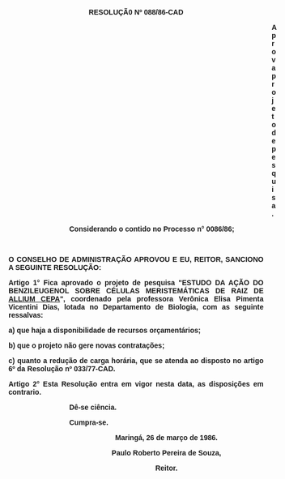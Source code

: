 <BODY>

<B><FONT FACE="Arial"><P ALIGN="CENTER">RESOLU&Ccedil;&Atilde;0 Nº 088/86-CAD</P>
<P ALIGN="CENTER"></P><DIR>
<DIR>
<DIR>
<DIR>
<DIR>
<DIR>
<DIR>
<DIR>
<DIR>
<DIR>
<DIR>
<DIR>
<DIR>

<P ALIGN="JUSTIFY">Aprova projeto de pesquisa.</P>
</B><P ALIGN="JUSTIFY"></P></DIR>
</DIR>
</DIR>
</DIR>
</DIR>
</DIR>
</DIR>
</DIR>
</DIR>
</DIR>

<P ALIGN="JUSTIFY">Considerando o contido no Processo n° 0086/86;</P>
<P ALIGN="JUSTIFY"></P>
<P ALIGN="JUSTIFY">&nbsp;</P></DIR>
</DIR>
</DIR>

<B><P ALIGN="JUSTIFY">O CONSELHO DE ADMINISTRA&Ccedil;&Atilde;O APROVOU E EU, REITOR, SANCIONO A SEGUINTE RESOLU&Ccedil;&Atilde;O:</P>
<P ALIGN="JUSTIFY"></P>
<P ALIGN="JUSTIFY">Artigo 1°</B>  Fica aprovado o projeto de pesquisa "ESTUDO DA A&Ccedil;&Atilde;O DO  BENZILEUGENOL SOBRE C&Eacute;LULAS MERISTEM&Aacute;TICAS DE RAIZ DE <U>ALLIUM CEPA</U>&quot;, coordenado pela professora Ver&ocirc;nica Elisa Pimenta Vicentini Dias, lotada no Departamento de Biologia, com as seguinte ressalvas:</P>
<P ALIGN="JUSTIFY"> a) que haja a disponibilidade de recursos or&ccedil;ament&aacute;rios;</P>
<P ALIGN="JUSTIFY"> b) que o projeto n&atilde;o gere novas contrata&ccedil;&otilde;es;</P>
<P ALIGN="JUSTIFY"> c) quanto a redu&ccedil;&atilde;o de carga hor&aacute;ria, que se atenda ao disposto no artigo 6º da Resolu&ccedil;&atilde;o nº 033/77-CAD.</P>
<B><P ALIGN="JUSTIFY">Artigo 2°</B>  Esta Resolu&ccedil;&atilde;o entra em vigor nesta data, as disposi&ccedil;&otilde;es em contrario.</P><DIR>
<DIR>
<DIR>

<P ALIGN="JUSTIFY">D&ecirc;-se ci&ecirc;ncia.</P>
<P ALIGN="JUSTIFY">Cumpra-se.</P>
<P ALIGN="CENTER">Maring&aacute;, 26 de mar&ccedil;o de 1986.</P>
<P ALIGN="JUSTIFY"></P>
<P ALIGN="CENTER">Paulo Roberto Pereira de Souza,</P>
<B><P ALIGN="CENTER">Reitor.</P>
</B><P ALIGN="JUSTIFY"></P></DIR>
</DIR>
</DIR>
</FONT></BODY>
